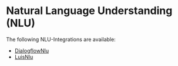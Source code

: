 # Natural Language Understanding (NLU)

The following NLU-Integrations are available:

- [DialogflowNlu](./dialogflow-nlu.md)
- [LuisNlu](./luis-nlu.md)

<!--[metadata]: {"description": "Voice analytics, databases, and more third-party integrations for building voice apps with Jovo",
"route": "nlu" }-->
